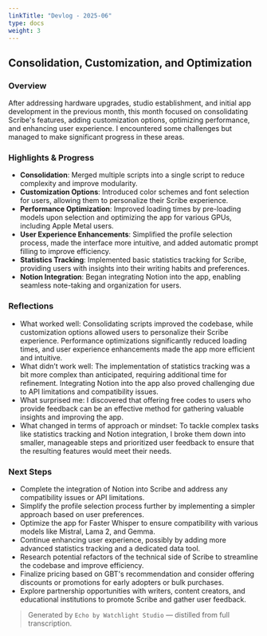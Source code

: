 ```yaml
---
linkTitle: "Devlog - 2025-06"
type: docs
weight: 3
---
```

## Consolidation, Customization, and Optimization

### Overview
After addressing hardware upgrades, studio establishment, and initial app development in the previous month, this month focused on consolidating Scribe's features, adding customization options, optimizing performance, and enhancing user experience. I encountered some challenges but managed to make significant progress in these areas.

### Highlights & Progress
- **Consolidation**: Merged multiple scripts into a single script to reduce complexity and improve modularity.
- **Customization Options**: Introduced color schemes and font selection for users, allowing them to personalize their Scribe experience.
- **Performance Optimization**: Improved loading times by pre-loading models upon selection and optimizing the app for various GPUs, including Apple Metal users.
- **User Experience Enhancements**: Simplified the profile selection process, made the interface more intuitive, and added automatic prompt filling to improve efficiency.
- **Statistics Tracking**: Implemented basic statistics tracking for Scribe, providing users with insights into their writing habits and preferences.
- **Notion Integration**: Began integrating Notion into the app, enabling seamless note-taking and organization for users.

### Reflections
- What worked well: Consolidating scripts improved the codebase, while customization options allowed users to personalize their Scribe experience. Performance optimizations significantly reduced loading times, and user experience enhancements made the app more efficient and intuitive.
- What didn’t work well: The implementation of statistics tracking was a bit more complex than anticipated, requiring additional time for refinement. Integrating Notion into the app also proved challenging due to API limitations and compatibility issues.
- What surprised me: I discovered that offering free codes to users who provide feedback can be an effective method for gathering valuable insights and improving the app.
- What changed in terms of approach or mindset: To tackle complex tasks like statistics tracking and Notion integration, I broke them down into smaller, manageable steps and prioritized user feedback to ensure that the resulting features would meet their needs.

### Next Steps
- Complete the integration of Notion into Scribe and address any compatibility issues or API limitations.
- Simplify the profile selection process further by implementing a simpler approach based on user preferences.
- Optimize the app for Faster Whisper to ensure compatibility with various models like Mistral, Lama 2, and Gemma.
- Continue enhancing user experience, possibly by adding more advanced statistics tracking and a dedicated data tool.
- Research potential refactors of the technical side of Scribe to streamline the codebase and improve efficiency.
- Finalize pricing based on GBT's recommendation and consider offering discounts or promotions for early adopters or bulk purchases.
- Explore partnership opportunities with writers, content creators, and educational institutions to promote Scribe and gather user feedback.

> Generated by `Echo by Watchlight Studio` — distilled from full transcription.